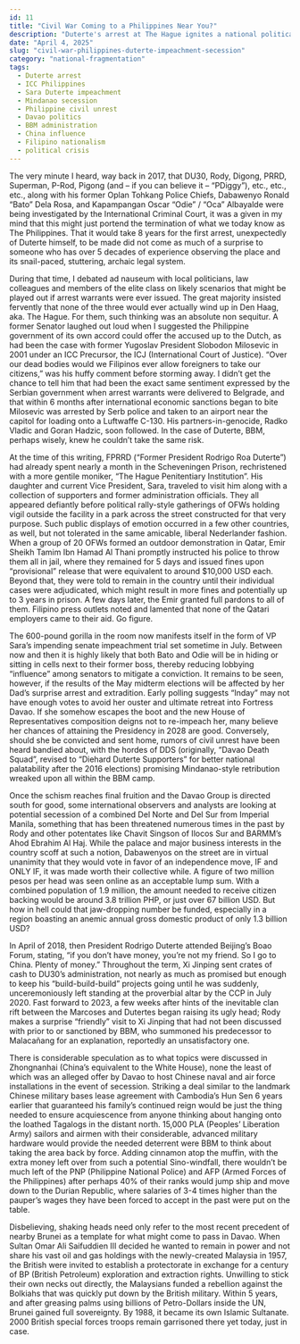 ```yaml
---
id: 11
title: "Civil War Coming to a Philippines Near You?"
description: "Duterte's arrest at The Hague ignites a national political crisis, threatening Sara Duterte's career, stirring Mindanaoan secessionist talk, and courting China into the mix."
date: "April 4, 2025"
slug: "civil-war-philippines-duterte-impeachment-secession"
category: "national-fragmentation"
tags:
  - Duterte arrest
  - ICC Philippines
  - Sara Duterte impeachment
  - Mindanao secession
  - Philippine civil unrest
  - Davao politics
  - BBM administration
  - China influence
  - Filipino nationalism
  - political crisis
---
```


The very minute I heard, way back in 2017, that DU30, Rody, Digong, PRRD, Superman, P-Rod, Pigong (and – if you can believe it – “PDiggy”), etc., etc., etc., along with his former Oplan Tohkang Police Chiefs, Dabawenyo Ronald “Bato” Dela Rosa, and Kapampangan Oscar “Odie” / “Oca” Albayalde were being investigated by the International Criminal Court, it was a given in my mind that this might just portend the termination of what we today know as The Philippines. That it would take 8 years for the first arrest, unexpectedly of Duterte himself, to be made did not come as much of a surprise to someone who has over 5 decades of experience observing the place and its snail-paced, stuttering, archaic legal system.

During that time, I debated ad nauseum with local politicians, law colleagues and members of the elite class on likely scenarios that might be played out if arrest warrants were ever issued. The great majority insisted fervently that none of the three would ever actually wind up in Den Haag, aka. The Hague. For them, such thinking was an absolute non sequitur. A former Senator laughed out loud when I suggested the Philippine government of its own accord could offer the accused up to the Dutch, as had been the case with former Yugoslav President Slobodon Milosevic in 2001 under an ICC Precursor, the ICJ (International Court of Justice). “Over our dead bodies would we Filipinos ever allow foreigners to take our citizens,” was his huffy comment before storming away. I didn’t get the chance to tell him that had been the exact same sentiment expressed by the Serbian government when arrest warrants were delivered to Belgrade, and that within 6 months after international economic sanctions began to bite Milosevic was arrested by Serb police and taken to an airport near the capitol for loading onto a Luftwaffe C-130. His partners-in-genocide, Radko Vladic and Goran Hadzic, soon followed. In the case of Duterte, BBM, perhaps wisely, knew he couldn’t take the same risk.

At the time of this writing, FPRRD (“Former President Rodrigo Roa Duterte”) had already spent nearly a month in the Scheveningen Prison, rechristened with a more gentile moniker, “The Hague Penitentiary Institution”. His daughter and current Vice President, Sara, traveled to visit him along with a collection of supporters and former administration officials. They all appeared defiantly before political rally-style gatherings of OFWs holding vigil outside the facility in a park across the street constructed for that very purpose. Such public displays of emotion occurred in a few other countries, as well, but not tolerated in the same amicable, liberal Nederlander fashion. When a group of 20 OFWs formed an outdoor demonstration in Qatar, Emir Sheikh Tamim Ibn Hamad Al Thani promptly instructed his police to throw them all in jail, where they remained for 5 days and issued fines upon “provisional” release that were equivalent to around $10,000 USD each. Beyond that, they were told to remain in the country until their individual cases were adjudicated, which might result in more fines and potentially up to 3 years in prison. A few days later, the Emir granted full pardons to all of them. Filipino press outlets noted and lamented that none of the Qatari employers came to their aid. Go figure.

The 600-pound gorilla in the room now manifests itself in the form of VP Sara’s impending senate impeachment trial set sometime in July. Between now and then it is highly likely that both Bato and Odie will be in hiding or sitting in cells next to their former boss, thereby reducing lobbying “influence” among senators to mitigate a conviction. It remains to be seen, however, if the results of the May midterm elections will be affected by her Dad’s surprise arrest and extradition. Early polling suggests “Inday” may not have enough votes to avoid her ouster and ultimate retreat into Fortress Davao. If she somehow escapes the boot and the new House of Representatives composition deigns not to re-impeach her, many believe her chances of attaining the Presidency in 2028 are good. Conversely, should she be convicted and sent home, rumors of civil unrest have been heard bandied about, with the hordes of DDS (originally, “Davao Death Squad”, revised to “Diehard Duterte Supporters” for better national palatability after the 2016 elections) promising Mindanao-style retribution wreaked upon all within the BBM camp.

Once the schism reaches final fruition and the Davao Group is directed south for good, some international observers and analysts are looking at potential secession of a combined Del Norte and Del Sur from Imperial Manila, something that has been threatened numerous times in the past by Rody and other potentates like Chavit Singson of Ilocos Sur and BARMM’s Ahod Ebrahim Al Haj. While the palace and major business interests in the country scoff at such a notion, Dabawenyos on the street are in virtual unanimity that they would vote in favor of an independence move, IF and ONLY IF, it was made worth their collective while. A figure of two million pesos per head was seen online as an acceptable lump sum. With a combined population of 1.9 million, the amount needed to receive citizen backing would be around 3.8 trillion PHP, or just over 67 billion USD. But how in hell could that jaw-dropping number be funded, especially in a region boasting an anemic annual gross domestic product of only 1.3 billion USD?

In April of 2018, then President Rodrigo Duterte attended Beijing’s Boao Forum, stating, “if you don’t have money, you’re not my friend. So I go to China. Plenty of money.” Throughout the term, Xi Jinping sent crates of cash to DU30’s administration, not nearly as much as promised but enough to keep his “build-build-build” projects going until he was suddenly, unceremoniously left standing at the proverbial altar by the CCP in July 2020. Fast forward to 2023, a few weeks after hints of the inevitable clan rift between the Marcoses and Dutertes began raising its ugly head; Rody makes a surprise “friendly” visit to Xi Jinping that had not been discussed with prior to or sanctioned by BBM, who summoned his predecessor to Malacañang for an explanation, reportedly an unsatisfactory one.

There is considerable speculation as to what topics were discussed in Zhongnanhai (China’s equivalent to the White House), none the least of which was an alleged offer by Davao to host Chinese naval and air force installations in the event of secession. Striking a deal similar to the landmark Chinese military bases lease agreement with Cambodia’s Hun Sen 6 years earlier that guaranteed his family’s continued reign would be just the thing needed to ensure acquiescence from anyone thinking about hanging onto the loathed Tagalogs in the distant north. 15,000 PLA (Peoples’ Liberation Army) sailors and airmen with their considerable, advanced military hardware would provide the needed deterrent were BBM to think about taking the area back by force. Adding cinnamon atop the muffin, with the extra money left over from such a potential Sino-windfall, there wouldn’t be much left of the PNP (Philippine National Police) and AFP (Armed Forces of the Philippines) after perhaps 40% of their ranks would jump ship and move down to the Durian Republic, where salaries of 3-4 times higher than the pauper’s wages they have been forced to accept in the past were put on the table.

Disbelieving, shaking heads need only refer to the most recent precedent of nearby Brunei as a template for what might come to pass in Davao. When Sultan Omar Ali Saifuddien III decided he wanted to remain in power and not share his vast oil and gas holdings with the newly-created Malaysia in 1957, the British were invited to establish a protectorate in exchange for a century of BP (British Petroleum) exploration and extraction rights. Unwilling to stick their own necks out directly, the Malaysians funded a rebellion against the Bolkiahs that was quickly put down by the British military. Within 5 years, and after greasing palms using billions of Petro-Dollars inside the UN, Brunei gained full sovereignty. By 1988, it became its own Islamic Sultanate. 2000 British special forces troops remain garrisoned there yet today, just in case.
